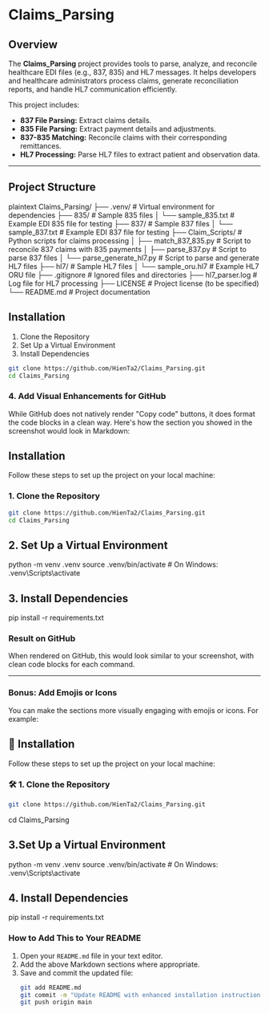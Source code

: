 # **Claims_Parsing**

## **Overview**
The **Claims_Parsing** project provides tools to parse, analyze, and reconcile healthcare EDI files (e.g., 837, 835) and HL7 messages. It helps developers and healthcare administrators process claims, generate reconciliation reports, and handle HL7 communication efficiently.

This project includes:
- **837 File Parsing:** Extract claims details.
- **835 File Parsing:** Extract payment details and adjustments.
- **837-835 Matching:** Reconcile claims with their corresponding remittances.
- **HL7 Processing:** Parse HL7 files to extract patient and observation data.

---

## **Project Structure**
plaintext
Claims_Parsing/
├── .venv/                    # Virtual environment for dependencies
├── 835/                      # Sample 835 files
│   └── sample_835.txt        # Example EDI 835 file for testing
├── 837/                      # Sample 837 files
│   └── sample_837.txt        # Example EDI 837 file for testing
├── Claim_Scripts/            # Python scripts for claims processing
│   ├── match_837_835.py      # Script to reconcile 837 claims with 835 payments
│   ├── parse_837.py          # Script to parse 837 files
│   └── parse_generate_hl7.py # Script to parse and generate HL7 files
├── hl7/                      # Sample HL7 files
│   └── sample_oru.hl7        # Example HL7 ORU file
├── .gitignore                # Ignored files and directories
├── hl7_parser.log            # Log file for HL7 processing
├── LICENSE                   # Project license (to be specified)
└── README.md                 # Project documentation


## Installation

1. Clone the Repository
2. Set Up a Virtual Environment
3. Install Dependencies

```bash
git clone https://github.com/HienTa2/Claims_Parsing.git
cd Claims_Parsing
```



### **4. Add Visual Enhancements for GitHub**
While GitHub does not natively render "Copy code" buttons, it does format the code blocks in a clean way. Here's how the section you showed in the screenshot would look in Markdown:


## Installation

Follow these steps to set up the project on your local machine:

### 1. Clone the Repository
```bash
git clone https://github.com/HienTa2/Claims_Parsing.git
cd Claims_Parsing
```

## 2. Set Up a Virtual Environment

python -m venv .venv
source .venv/bin/activate  # On Windows: .venv\Scripts\activate

## 3. Install Dependencies

pip install -r requirements.txt


### **Result on GitHub**
When rendered on GitHub, this would look similar to your screenshot, with clean code blocks for each command.

---

### **Bonus: Add Emojis or Icons**
You can make the sections more visually engaging with emojis or icons. For example:


## 🚀 Installation

Follow these steps to set up the project on your local machine:

### 🛠️ 1. Clone the Repository
```bash
git clone https://github.com/HienTa2/Claims_Parsing.git
```
cd Claims_Parsing

## 3.Set Up a Virtual Environment

python -m venv .venv
source .venv/bin/activate  # On Windows: .venv\Scripts\activate

## 4. Install Dependencies

pip install -r requirements.txt


### **How to Add This to Your README**
1. Open your `README.md` file in your text editor.
2. Add the above Markdown sections where appropriate.
3. Save and commit the updated file:
   ```bash
   git add README.md
   git commit -m "Update README with enhanced installation instructions"
   git push origin main
   ```
